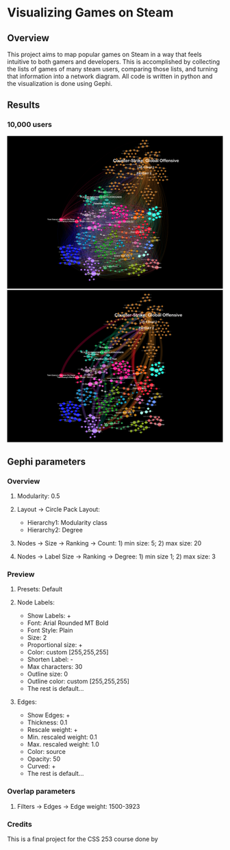 # Visualizing Games on Steam
## Overview
This project aims to map popular games on Steam in a way that feels intuitive to both gamers and developers. This is accomplished by collecting the lists of games of many steam users, comparing those lists, and turning that information into a network diagram. All code is written in python and the visualization is done using Gephi.
## Results
### 10,000 users
![](Visualization/images/final_graph.png)
![](Visualization/images/overlaps.png)
## Gephi parameters
### Overview
1. Modularity: 0.5
2. Layout -> Circle Pack Layout: 

   * Hierarchy1: Modularity class
   * Hierarchy2: Degree
 
3. Nodes -> Size -> Ranking -> Count: 1) min size: 5; 2) max size: 20
4. Nodes -> Label Size -> Ranking -> Degree: 1) min size 1; 2) max size: 3
### Preview
1. Presets: Default
2. Node Labels:  
   
   * Show Labels: +
   * Font: Arial Rounded MT Bold
   * Font Style: Plain
   * Size: 2
   * Proportional size: +
   * Color: custom [255,255,255]
   * Shorten Label: -
   * Max characters: 30
   * Outline size: 0
   * Outline color: custom [255,255,255]
   * The rest is default...

3. Edges: 

   * Show Edges: +
   * Thickness: 0.1
   * Rescale weight: +
   * Min. rescaled weight: 0.1
   * Max. rescaled weight: 1.0
   * Color: source
   * Opacity: 50
   * Curved: +
   * The rest is default...
### Overlap parameters
1. Filters -> Edges -> Edge weight: 1500-3923
### Credits
This is a final project for the CSS 253 course done by 
